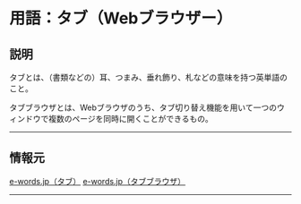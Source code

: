 # 用語：タブ（Webブラウザー）

## 説明

タブとは、（書類などの）耳、つまみ、垂れ飾り、札などの意味を持つ英単語のこと。

タブブラウザとは、Webブラウザのうち、タブ切り替え機能を用いて一つのウィンドウで複数のページを同時に開くことができるもの。

---

## 情報元

[e-words.jp（タブ）](http://e-words.jp/w/%E3%82%BF%E3%83%96.html)
[e-words.jp（タブブラウザ）](http://e-words.jp/w/%E3%82%BF%E3%83%96%E3%83%96%E3%83%A9%E3%82%A6%E3%82%B6.html)

---

<br><br><br><br><br><br><br><br><br><br><br><br><br><br><br><br>

